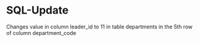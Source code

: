 # SQL-Update
Changes value in column leader_id to 11 in table departments in the 5th row of column department_code
